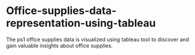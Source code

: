 # Office-supplies-data-representation-using-tableau
The ps1 office supplies data is visualized using tableau tool to discover and gain valuable insights about office supplies.
